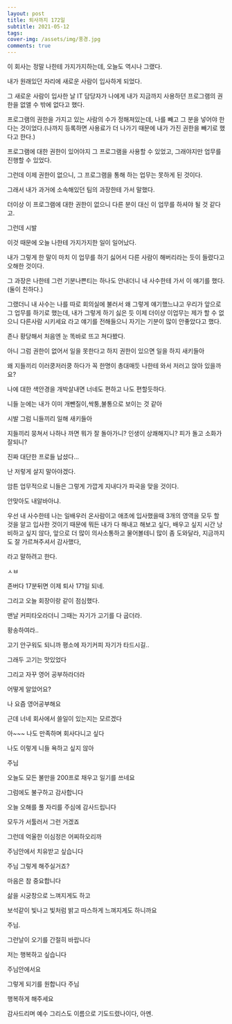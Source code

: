 ```yaml
---
layout: post
title: 퇴사까지 172일
subtitle: 2021-05-12
tags:
cover-img: /assets/img/풍경.jpg
comments: true
---
```


이 회사는 정말 나한테 가지가지하는데, 오늘도 역시나 그랬다.

내가 원래있던 자리에 새로운 사람이 입사하게 되었다.

그 새로운 사람이 입사한 날 IT 담당자가 나에게 내가 지금까지 사용하던 프로그램의 권한을 없앨 수 밖에 없다고 했다.

프로그램의 권한을 가지고 있는 사람의 수가 정해져있는데, 나를 빼고 그 분을 넣어야 한다는 것이었다.(나까지 등록하면 사용료가 더 나가기 때문에 내가 가진 권한을 빼기로 했다고 한다.)

프로그램에 대한 권한이 있어야지 그 프로그램을 사용할 수 있었고, 그래야지만 업무를 진행할 수 있었다.

그런데 이제 권한이 없으니, 그 프로그램을 통해 하는 업무는 못하게 된 것이다.

그래서 내가 과거에 소속해있던 팀의 과장한테 가서 말했다.

더이상 이 프로그램에 대한 권한이 없으니 다른 분이 대신 이 업무를 하셔야 될 것 같다고.

그런데 시발

이것 때문에 오늘 나한테 가지가지한 일이 일어났다.

내가 그렇게 한 말이 마치 이 업무를 하기 싫어서 다른 사람이 해버리라는 듯이 들렸다고 오해한 것이다.

그 과장은 나한테 그런 기분나쁜티는 하나도 안내더니 내 사수한테 가서 이 얘기를 했다.(둘이 친하다.)

그랬더니 내 사수는 나를 따로 회의실에 불러서 왜 그렇게 얘기했느냐고 우리가 앞으로 그 업무를 하기로 했는데, 내가 그렇게 하기 싫은 듯 이제 더이상 이업무는 제가 할 수 없으니 다른사람 시키세요 라고 얘기를 전해들으니 자기는 기분이 많이 안좋았다고 했다.

존나 황당해서 처음엔 눈 똑바로 뜨고 쳐다봤다.

아니 그럼 권한이 없어서 일을 못한다고 하지 권한이 있으면 일을 하지 새키들아

왜 지들끼리 이러쿵저러쿵 하다가 꼭 한명이 총대매듯 나한테 와서 저러고 앉아 있을까요?

나에 대한 색안경을 개박살내면 너네도 편하고 나도 편할듯하다.

니들 눈에는 내가 이미 개뺀질이,싹퉁,불통으로 보이는 것 같아

시발 그럼 니들끼리 일해 새키들아

지들끼리 뭉쳐서 나하나 까면 뭐가 잘 돌아가니? 인생이 상쾌해지니? 피가 돌고 소화가 잘되니?

진짜 대단한 프로들 납셨다...

난 저렇게 살지 말아야겠다.

암튼 업무적으로 니들은 그렇게 가깝게 지내다가 파국을 맞을 것이다.

안맞아도 내알바아냐.

우선 내 사수한테 나는 일배우러 온사람이고 애초에 입사했을때 3개의 영역을 모두 할 것을 알고 입사한 것이기 때문에 뭐든 내가 다 해내고 해보고 싶다,
배우고 싶지 시간 낭비하고 싶지 않다, 앞으로 더 많이 의사소통하고 물어볼테니 많이 좀 도와달라, 지금까지도 잘 가르쳐주셔서 감사했다,

라고 말하려고 한다.

ㅅㅂ

존버다 17분뒤면 이제 퇴사 171일 되네.

그리고 오늘 회장이랑 같이 점심했다.

맨날 커피타오라더니 그때는 자기가 고기를 다 굽더라.

황송하여라..

고기 안구워도 되니까 평소에 자기커피 자기가 타드시길..

그래두 고기는 맛있었다

그리고 자꾸 영어 공부하라더라

어떻게 알았어요?

나 요즘 영어공부해요

근데 너네 회사에서 쓸일이 있는지는 모르겠다

아~~~ 나도 만족하며 회사다니고 싶다

나도 이렇게 니들 욕하고 싶지 않아



주님

오늘도 모든 불만을 200프로 채우고 일기를 쓰네요

그럼에도 불구하고 감사합니다

오늘 오해를 풀 자리를 주심에 감사드립니다

모두가 서툴러서 그런 거겠죠

그런데 억울한 이심정은 어찌하오리까

주님안에서 치유받고 싶습니다

주님 그렇게 해주실거죠?

마음은 참 중요합니다

삶을 시궁창으로 느껴지게도 하고

보석같이 빛나고 빛처럼 밝고 따스하게 느껴지게도 하니까요

주님.

그런날이 오기를 간절히 바랍니다

저는 행복하고 싶습니다

주님안에서요

그렇게 되기를 원합니다 주님


행복하게 해주세요

감사드리며 예수 그리스도 이름으로 기도드렸나이다, 아멘.
